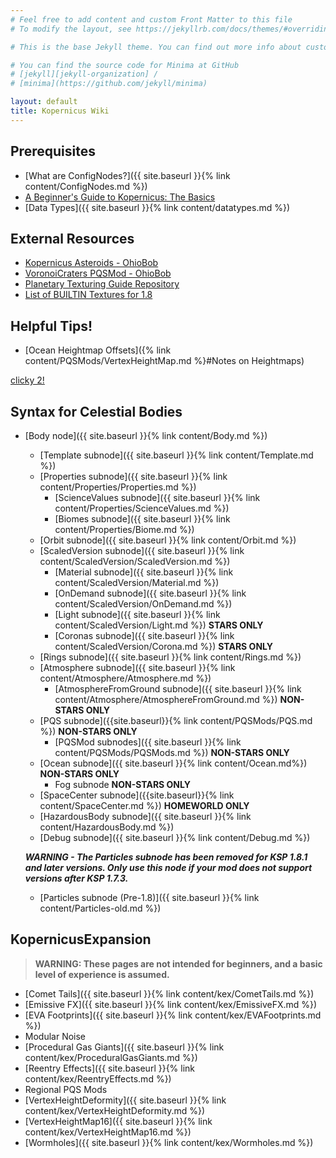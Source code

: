 ```yaml
---
# Feel free to add content and custom Front Matter to this file
# To modify the layout, see https://jekyllrb.com/docs/themes/#overriding-theme-defaults

# This is the base Jekyll theme. You can find out more info about customizing your Jekyll theme, as well as basic Jekyll usage documentation at [jekyllrb.com](https://jekyllrb.com/)

# You can find the source code for Minima at GitHub
# [jekyll][jekyll-organization] /
# [minima](https://github.com/jekyll/minima)

layout: default
title: Kopernicus Wiki
---
```


## Prerequisites
* [What are ConfigNodes?]({{ site.baseurl }}{% link content/ConfigNodes.md %})
* [A Beginner's Guide to Kopernicus: The Basics](https://forum.kerbalspaceprogram.com/index.php?/topic/129540-a-beginners-guide-to-kopernicus-the-basics/)
* [Data Types]({{ site.baseurl }}{% link content/datatypes.md %})

## External Resources
* [Kopernicus Asteroids - OhioBob](https://www.dropbox.com/s/lag8opde3zimjqc/KopernicusAsteroids.pdf?dl=0)
* [VoronoiCraters PQSMod - OhioBob](https://www.dropbox.com/s/fnd0bblv5otqlhc/KSP_VoronoiCraters.pdf?dl=0)
* [Planetary Texturing Guide Repository](https://forum.kerbalspaceprogram.com/index.php?/topic/165285-planetary-texturing-guide-repository/)
* [List of BUILTIN Textures for 1.8](https://github.com/GER-Space/Kerbal-Konstructs/wiki/Builtin-Textures-for-KSP-1.8)

## Helpful Tips!
* [Ocean Heightmap Offsets]({% link content/PQSMods/VertexHeightMap.md %}#Notes on Heightmaps)

<a href="content/PQSMods/VertexHeightMap.md#Notes-on-Heightmaps">clicky 2!</a>

## Syntax for Celestial Bodies
* [Body node]({{ site.baseurl }}{% link content/Body.md %})
  + [Template subnode]({{ site.baseurl }}{% link content/Template.md %})
  + [Properties subnode]({{ site.baseurl }}{% link content/Properties/Properties.md %})
    - [ScienceValues subnode]({{ site.baseurl }}{% link content/Properties/ScienceValues.md %})
    - [Biomes subnode]({{ site.baseurl }}{% link content/Properties/Biome.md %})
  + [Orbit subnode]({{ site.baseurl }}{% link content/Orbit.md %})
  + [ScaledVersion subnode]({{ site.baseurl }}{% link content/ScaledVersion/ScaledVersion.md %})
    - [Material subnode]({{ site.baseurl }}{% link content/ScaledVersion/Material.md %})
    - [OnDemand subnode]({{ site.baseurl }}{% link content/ScaledVersion/OnDemand.md %})
    - [Light subnode]({{ site.baseurl }}{% link content/ScaledVersion/Light.md %}) **STARS ONLY**
    - [Coronas subnode]({{ site.baseurl }}{% link content/ScaledVersion/Corona.md %}) **STARS ONLY**
  + [Rings subnode]({{ site.baseurl }}{% link content/Rings.md %})
  + [Atmosphere subnode]({{ site.baseurl }}{% link content/Atmosphere/Atmosphere.md %})
    - [AtmosphereFromGround subnode]({{ site.baseurl }}{% link content/Atmosphere/AtmosphereFromGround.md %}) **NON-STARS ONLY**
  + [PQS subnode]({{site.baseurl}}{% link content/PQSMods/PQS.md %}) **NON-STARS ONLY**
    - [PQSMod subnodes]({{ site.baseurl }}{% link content/PQSMods/PQSMods.md %}) **NON-STARS ONLY**
  + [Ocean subnode]({{ site.baseurl }}{% link content/Ocean.md%}) **NON-STARS ONLY**
    - Fog subnode **NON-STARS ONLY**
  + [SpaceCenter subnode]({{site.baseurl}}{% link content/SpaceCenter.md %}) **HOMEWORLD ONLY**
  + [HazardousBody subnode]({{ site.baseurl }}{% link content/HazardousBody.md %})
  + [Debug subnode]({{ site.baseurl }}{% link content/Debug.md %})
  
  ***WARNING - The Particles subnode has been removed for KSP 1.8.1 and later versions. Only use this node if your mod does not support versions after KSP 1.7.3.***
  + [Particles subnode (Pre-1.8)]({{ site.baseurl }}{% link content/Particles-old.md %})

## KopernicusExpansion
> **WARNING: These pages are not intended for beginners, and a basic level of experience is assumed.**
* [Comet Tails]({{ site.baseurl }}{% link content/kex/CometTails.md %})
* [Emissive FX]({{ site.baseurl }}{% link content/kex/EmissiveFX.md %})
* [EVA Footprints]({{ site.baseurl }}{% link content/kex/EVAFootprints.md %})
* Modular Noise
* [Procedural Gas Giants]({{ site.baseurl }}{% link content/kex/ProceduralGasGiants.md %})
* [Reentry Effects]({{ site.baseurl }}{% link content/kex/ReentryEffects.md %})
* Regional PQS Mods
* [VertexHeightDeformity]({{ site.baseurl }}{% link content/kex/VertexHeightDeformity.md %})
* [VertexHeightMap16]({{ site.baseurl }}{% link content/kex/VertexHeightMap16.md %})
* [Wormholes]({{ site.baseurl }}{% link content/kex/Wormholes.md %})
